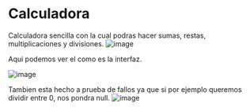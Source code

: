﻿# Calculadora
Calculadora sencilla con la cual podras hacer sumas, restas, multiplicaciones y divisiones.
![image](https://user-images.githubusercontent.com/101654298/195852343-22dbd626-d0d4-4ee1-a4e7-b2926c57df0d.png)

Aqui podemos ver el como es la interfaz.

![image](https://user-images.githubusercontent.com/101654298/195852455-ae006540-04f0-48b5-bcf9-e98a60a6c5bb.png)

Tambien esta hecho a prueba de fallos ya que si por ejemplo queremos dividir entre 0, nos pondra null.
![image](https://user-images.githubusercontent.com/101654298/195852609-796a261b-3d7a-4659-b631-dbd745e2223c.png)



